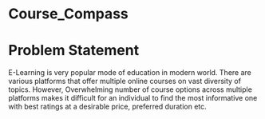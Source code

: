 # Course_Compass

# Problem Statement
E-Learning is very popular mode of education in modern world. There are various platforms that offer multiple online courses on vast diversity of topics. However, Overwhelming number of course options across multiple platforms makes it difficult for an individual to find the most informative one with best ratings at a desirable price, preferred duration etc.
